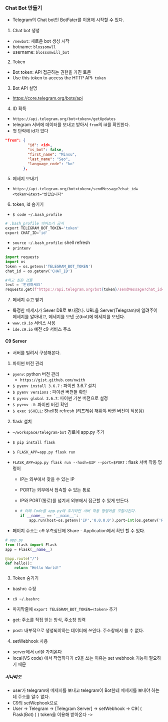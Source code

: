 ### Chat Bot 만들기

* Telegram의 Chat bot인 BotFater를 이용해 시작할 수 있다.

1. Chat bot 생성

* `/newbot`: 새로운 bot 생성 시작
* botname: `blossomwll`
* username: `blossomwill_bot`

2. Token

* Bot token: API 접근하는 권한을 가진 토큰
*  Use this token to access the HTTP API:  `token`

3. Bot API 설명

* https://core.telegram.org/bots/api

4. ID 획득

* `https://api.telegram.org/bot<token>/getUpdates`
* telegram 서버에 데이터를 보내고 받아서 `from`의  id를 확인한다.
* 첫 단락에 id가 있다 

```json
"from": {
          "id": <id>,
          "is_bot": false,
          "first_name": "Minsu",
          "last_name": "Seo",
          "language_code": "ko"
        },
```

5. 메세지 보내기

* `https://api.telegram.org/bot<token>/sendMessage?chat_id=<token>&text="반갑습니다"`

6. token, id  숨기기

* `$ code ~/.bash_profile`

```python
# .bash_profile 띄어쓰기 금지
export TELEGRAM_BOT_TOKEN='token'
export CHAT_ID='id'
```

* `source ~/.bash_profile`: shell refresh
* `printenv`

```python
import requests
import os
token = os.getenv('TELEGRAM_BOT_TOKEN')
chat_id = os.getenv('CHAT_ID')

#하고 싶은 것들
text = '안녕하세요'
requests.get(f"https://api.telegram.org/bot{token}/sendMessage?chat_id={chat_id}&text={text}")
```

7. 메세지 주고 받기

* 특정한 메세지가 Sever DB로 보내졌다. URL을 Server(Telegram)에 알려주어 메세지를 알아내고, 메세지를 보낸 곳(bot)에 메세지를 보낸다.
* `www.c9.io` 서비스 사용
* `ide.c9.io` 예전 c9 서비스 주소

#### C9 Server

* 서버를 빌려서 구성해본다.

1. 파이썬 버전 관리

* `pyenv`: python 버전 관리
  * `https://gist.github.com/nwith`
* `$ pyenv install 3.6.7` : 파이썬 3.6.7 설치
* `$ pyenv versions` : 파이썬 버전들 확인
*  `$ pyenv global 3.6.7`: 파이썬 기본 버전으로 설정
* `$ pyenv -V`: 파이썬 버전 확인
* `$ exec $SHELL`: Shell창 refresh (리프레쉬 해줘야 바뀐 버전이 적용됨)

2. flask 설치

* `~/workspace/telegram-bot` 경로에 app.py 추가
* `$ pip install flask`
* `$ FLASK_APP=app.py flask run`

* `FLASK_APP=app.py flask run --hosh=$IP --port=$PORT` : flask 서버 작동 명령어

  * IP는 외부에서 찾을 수 있는 IP

  * PORT는 외부에서 접속할 수 있는 통로

  * IP와 PORT(통로)를 넘겨서 외부에서 접근할 수 있게 만든다.

  * ```python
    # 아래 Code를 app.py에 추가하면 서버 작동 명령어를 포함시킨다.
    if __name__ == '__main__':
        app.run(host=os.getenv('IP','0.0.0.0'),port=int(os.getenv('PORT',8080)))
    ```
* 페이지 주소는 c9 우측상단에 Share - Application에서 확인 할 수 있다.

```python
# app.py
from flask import Flask
app = Flask(__name__)

@app.route("/")
def hello():
    return "Hello World!"
```

3. Token 숨기기

* bashrc 수정

* `c9 ~/.bashrc` 
* 마지막줄에 `export TELEGRAM_BOT_TOKEN=<token>` 추가
* get: 주소를 직접 얻는 방식, 주소창 입력
* post: 내부적으로 생성되야하는 데이터에 쓰인다. 주소창에서 쓸 수 없다.

4. setWebhook 사용

* server에서 url을 가져온다
* local(VS code) 에서 작업하다가 c9을 쓰는 이유는 set webhook 기능이 필요하기 때문

##### 시나리오

* user가 telegram에 메세지를 보내고 telegram이 Bot한테 메세지를 보내야 하는데 주소를 알수 없다.
* C9의 setWephook으로 
* User -> Telegram -> [Telegram Server] -> setWebhook -> C9( ( Flask(Bot) ) ) token을 이용해 받아온다 ->  

